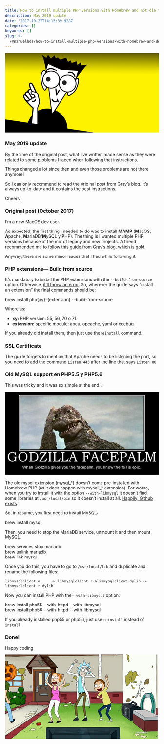 ```yaml
---
title: How to install multiple PHP versions with Homebrew and not die trying…
description: May 2019 update
date: '2017-10-27T14:13:39.928Z'
categories: []
keywords: []
slug: >-
  /@nahuelhds/how-to-install-multiple-php-versions-with-homebrew-and-dont-die-trying-6a18bb5ed5b
---
```


![](img/1__ZDOzg6V661UtBKQiGRWVQw.png)

### May 2019 update

By the time of the original post, what I’ve written made sense as they were related to some problems I faced when following that instructions.

Things changed a lot since then and even those problems are not there anymore!

So I can only recommend to [read the original post](https://getgrav.org/blog/macos-sierra-apache-multiple-php-versions) from Grav’s blog. It’s always up-to-date and it contains the best instructions.

Cheers!

### Original post (October 2017)

I’m a new MacOS dev user.

As expected, the first thing I needed to do was to install **MAMP** (**M**acOS, **A**pache, **M**ariaDB/**M**ySQL y **P**HP). The thing is I wanted multiple PHP versions because of the mix of legacy and new projects. A friend recommended me to [follow this guide from Grav’s blog, which is gold](https://getgrav.org/blog/macos-sierra-apache-multiple-php-versions).

Anyway, there are some minor issues that I had while following it.

### PHP extensions— Build from source

It’s mandatory to install the PHP extensions with the `--build-from-source` option. Otherwise, [it’ll throw an error](https://github.com/Homebrew/homebrew-php/issues/2475). So, wherever the guide says “install an extension” the final commands should be:

brew install php{xy}-{extension} --build-from-source

Where as:

*   **xy:** PHP version: 55, 56, 70 o 71.
*   **extension:** specific module: apcu, opcache, yaml or xdebug

If you already did install them, then just use the`reinstall` command.

### SSL Certificate

The guide forgets to mention that Apache needs to be listening the port, so you need to add the command `Listen 443` after the line that says `Listen 80`

### Old MySQL support en PHP5.5 y PHP5.6

This was tricky and it was so simple at the end…

![](img/1__9pqxqRnUXF09vIcHX__BY0g.png)

The old mysql extension (mysql\_\*) doesn’t come pre-installed with Homebrew PHP (as it does happen with mysqli\_\* extension). For worse, when you try to install it with the option `--with-libmysql` it doesn’t find some libraries at `/usr/local/bin` so it doesn’t install at all. [Happily, Github exists](https://github.com/Homebrew/homebrew-php/issues/4501#issuecomment-337139957).

So, in resume, you first need to install MySQL:

brew install mysql

Then, you need to stop the MariaDB service, unmount it and then mount MySQL.

brew services stop mariadb  
brew unlink mariadb  
brew link mysql

Once you do this, you have to go to `/usr/local/lib` and duplicate and rename the following files:

```
libmysqlclient.a     -> libmysqlclient_r.alibmysqlclient.dylib -> libmysqlclient_r.dylib
```

Now you can install PHP with the `— with-libmysql` option:

brew install php55 --with-httpd --with-libmysql  
brew install php56 --with-httpd --with-libmysql

If you already installed php55 or php56, just use `reinstall` instead of `install`

### Done!

Happy coding.

![](img/1__o0RaJxltpHX03VGW9F__vrg.png)